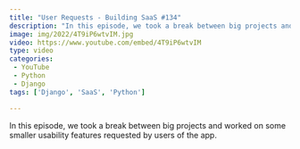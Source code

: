 ```yaml
---
title: "User Requests - Building SaaS #134"
description: "In this episode, we took a break between big projects and worked on some smaller usability features requested by users of the app."
image: img/2022/4T9iP6wtvIM.jpg
video: https://www.youtube.com/embed/4T9iP6wtvIM
type: video
categories:
 - YouTube
 - Python
 - Django
tags: ['Django', 'SaaS', 'Python']

---
```


In this episode, we took a break between big projects and worked on some smaller usability features requested by users of the app.
